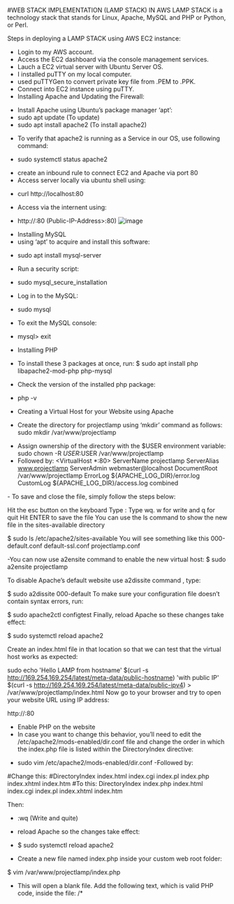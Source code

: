 #WEB STACK IMPLEMENTATION (LAMP STACK) IN AWS
LAMP STACK is a technology stack that stands for Linux, Apache, MySQL and PHP or Python, or Perl.

Steps in deploying a LAMP STACK using AWS EC2 instance:
- Login to my AWS account.
- Access the EC2 dashboard via the console management services.
- Lauch a EC2 virtual server with Ubuntu Server OS.
- I installed puTTY on my local computer.
- used puTTYGen to convert private key file from .PEM to .PPK.
- Connect into EC2 instance using puTTY.
- Installing Apache and Updating the Firewall:
+ Install Apache using Ubuntu’s package manager ‘apt’:
+  sudo apt update (To update)
+  sudo apt install apache2 (To install apache2)
- To verify that apache2 is running as a Service in our OS, use following command:
+ sudo systemctl status apache2
- create an inbound rule to connect EC2 and Apache via port 80 
- Access server locally via ubuntu shell using:
+ curl http://localhost:80 
- Access via the internent using:
+ http://<Public-IP-Address>:80  (Public-IP-Address>:80)
![image](https://user-images.githubusercontent.com/40290711/115018503-d67e5100-9eaf-11eb-896c-d52f25d63dea.png)
- Installing MySQL
- using ‘apt’ to acquire and install this software:
+ sudo apt install mysql-server
- Run a security script:
+  sudo mysql_secure_installation
- Log in to the MySQL:
+ sudo mysql
- To exit the MySQL console:
+ mysql> exit
- Installing PHP
+ To install these 3 packages at once, run:
$ sudo apt install php libapache2-mod-php php-mysql
- Check the version of the installed php package:
+ php -v
-  Creating a Virtual Host for your Website using Apache
+ Create the directory for projectlamp using ‘mkdir’ command as follows:
sudo mkdir /var/www/projectlamp
- Assign ownership of the directory with the $USER environment variable:
sudo chown -R $USER:$USER /var/www/projectlamp
- Followed by:
<VirtualHost *:80>
    ServerName projectlamp
    ServerAlias www.projectlamp 
    ServerAdmin webmaster@localhost
    DocumentRoot /var/www/projectlamp
    ErrorLog ${APACHE_LOG_DIR}/error.log
    CustomLog ${APACHE_LOG_DIR}/access.log combined
</VirtualHost>  
- To save and close the file, simply follow the steps below:

Hit the esc button on the keyboard
Type :
Type wq. w for write and q for quit
Hit ENTER to save the file
You can use the ls command to show the new file in the sites-available directory

$ sudo ls /etc/apache2/sites-available
You will see something like this
000-default.conf  default-ssl.conf  projectlamp.conf

-You can now use a2ensite command to enable the new virtual host:
$ sudo a2ensite projectlamp  

To disable Apache’s default website use a2dissite command , type:

$ sudo a2dissite 000-default
To make sure your configuration file doesn’t contain syntax errors, run:

$ sudo apache2ctl configtest
Finally, reload Apache so these changes take effect:

$ sudo systemctl reload apache2

 Create an index.html file in that location so that we can test that the virtual host works as expected:

sudo echo 'Hello LAMP from hostname' $(curl -s http://169.254.169.254/latest/meta-data/public-hostname) 'with public IP' $(curl -s http://169.254.169.254/latest/meta-data/public-ipv4) > /var/www/projectlamp/index.html
Now go to your browser and try to open your website URL using IP address:

http://<Public-IP-Address>:80

- Enable PHP on the website
- In case you want to change this behavior, you’ll need to edit the /etc/apache2/mods-enabled/dir.conf file and change the order in which the index.php file is listed within the DirectoryIndex directive:
+ sudo vim /etc/apache2/mods-enabled/dir.conf
-Followed by:
<IfModule mod_dir.c>
        #Change this:
        #DirectoryIndex index.html index.cgi index.pl index.php index.xhtml index.htm
        #To this:
        DirectoryIndex index.php index.html index.cgi index.pl index.xhtml index.htm
</IfModule>

Then:
+ :wq (Write and quite)
- reload Apache so the changes take effect:

+ $ sudo systemctl reload apache2

- Create a new file named index.php inside your custom web root folder:

$ vim /var/www/projectlamp/index.php

- This will open a blank file. Add the following text, which is valid PHP code, inside the file:
/*
<?php
phpinfo();
*/

![project1](https://user-images.githubusercontent.com/40290711/115021441-ded88b00-9eb3-11eb-9098-44ec65832747.PNG)

- After checking the relevant information about your PHP server through that page, it’s best to remove the file you created as it contains sensitive information about your PHP environment -and your Ubuntu server. You can use rm to do so:

+ $ sudo rm /var/www/projectlamp/index.php

